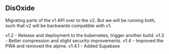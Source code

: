 ## DisOxide

Migrating parts of the v1 API over to the v2.
But we will be running both, such that v2 will be backwards compatible with v1.

v1.2 - Release and deployment to the kubernetes, trigger another build.
v1.3 - Better compression and slight security improvements.
v1.4 - Improved the PWA and removed the alpine.
v1.4.1 - Added Supabase